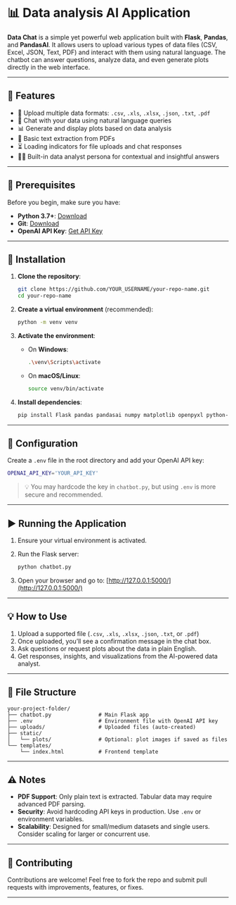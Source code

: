 # 📊 Data analysis AI Application

**Data Chat** is a simple yet powerful web application built with **Flask**, **Pandas**, and **PandasAI**. It allows users to upload various types of data files (CSV, Excel, JSON, Text, PDF) and interact with them using natural language. The chatbot can answer questions, analyze data, and even generate plots directly in the web interface.

---

## 🚀 Features

* 📁 Upload multiple data formats: `.csv`, `.xls`, `.xlsx`, `.json`, `.txt`, `.pdf`
* 💬 Chat with your data using natural language queries
* 📊 Generate and display plots based on data analysis
* 📄 Basic text extraction from PDFs
* ⏳ Loading indicators for file uploads and chat responses
* 👨‍💼 Built-in data analyst persona for contextual and insightful answers

---

## 🧰 Prerequisites

Before you begin, make sure you have:

* **Python 3.7+**: [Download](https://www.python.org/downloads/)
* **Git**: [Download](https://git-scm.com/)
* **OpenAI API Key**: [Get API Key](https://platform.openai.com/)

---

## 🔧 Installation

1. **Clone the repository**:

   ```bash
   git clone https://github.com/YOUR_USERNAME/your-repo-name.git
   cd your-repo-name
   ```

2. **Create a virtual environment** (recommended):

   ```bash
   python -m venv venv
   ```

3. **Activate the environment**:

   * On **Windows**:

     ```bash
     .\venv\Scripts\activate
     ```

   * On **macOS/Linux**:

     ```bash
     source venv/bin/activate
     ```

4. **Install dependencies**:

   ```bash
   pip install Flask pandas pandasai numpy matplotlib openpyxl python-dotenv flask-cors pdfminer.six
   ```

---

## 🔐 Configuration

Create a `.env` file in the root directory and add your OpenAI API key:

```bash
OPENAI_API_KEY='YOUR_API_KEY'
```

> 💡 You may hardcode the key in `chatbot.py`, but using `.env` is more secure and recommended.

---

## ▶️ Running the Application

1. Ensure your virtual environment is activated.
2. Run the Flask server:

   ```bash
   python chatbot.py
   ```
3. Open your browser and go to: [http://127.0.0.1:5000/](http://127.0.0.1:5000/)

---

## 💡 How to Use

1. Upload a supported file (`.csv`, `.xls`, `.xlsx`, `.json`, `.txt`, or `.pdf`)
2. Once uploaded, you’ll see a confirmation message in the chat box.
3. Ask questions or request plots about the data in plain English.
4. Get responses, insights, and visualizations from the AI-powered data analyst.

---

## 📁 File Structure

```
your-project-folder/
├── chatbot.py               # Main Flask app
├── .env                     # Environment file with OpenAI API key
├── uploads/                 # Uploaded files (auto-created)
├── static/
│   └── plots/               # Optional: plot images if saved as files
└── templates/
    └── index.html           # Frontend template
```

---

## ⚠️ Notes

* **PDF Support**: Only plain text is extracted. Tabular data may require advanced PDF parsing.
* **Security**: Avoid hardcoding API keys in production. Use `.env` or environment variables.
* **Scalability**: Designed for small/medium datasets and single users. Consider scaling for larger or concurrent use.

---

## 🤝 Contributing

Contributions are welcome! Feel free to fork the repo and submit pull requests with improvements, features, or fixes.

---
